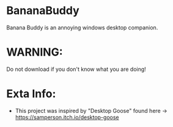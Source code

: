 # BananaBuddy
Banana Buddy is an annoying windows desktop companion. 

# WARNING: 
Do not download if you don't know what you are doing!

# Exta Info:
* This project was inspired by "Desktop Goose" found here -> https://samperson.itch.io/desktop-goose 

